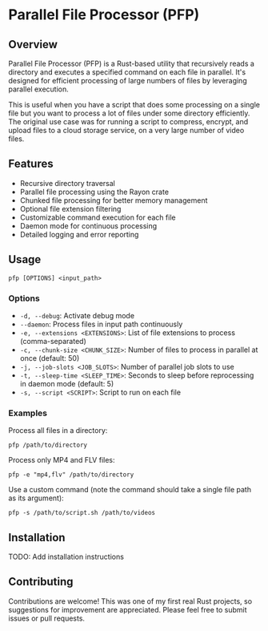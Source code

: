 # Parallel File Processor (PFP)

## Overview

Parallel File Processor (PFP) is a Rust-based utility that recursively reads a directory and executes a specified command on each file in parallel. It's designed for efficient processing of large numbers of files by leveraging parallel execution.

This is useful when you have a script that does some processing on a single file but you want to process a lot of files under some directory efficiently. The original use case was for running a script to compress, encrypt, and upload files to a cloud storage service, on a very large number of video files.

## Features

- Recursive directory traversal
- Parallel file processing using the Rayon crate
- Chunked file processing for better memory management
- Optional file extension filtering
- Customizable command execution for each file
- Daemon mode for continuous processing
- Detailed logging and error reporting

## Usage

```
pfp [OPTIONS] <input_path>
```

### Options

- `-d, --debug`: Activate debug mode
- `--daemon`: Process files in input path continuously
- `-e, --extensions <EXTENSIONS>`: List of file extensions to process (comma-separated)
- `-c, --chunk-size <CHUNK_SIZE>`: Number of files to process in parallel at once (default: 50)
- `-j, --job-slots <JOB_SLOTS>`: Number of parallel job slots to use
- `-t, --sleep-time <SLEEP_TIME>`: Seconds to sleep before reprocessing in daemon mode (default: 5)
- `-s, --script <SCRIPT>`: Script to run on each file

### Examples

Process all files in a directory:
```
pfp /path/to/directory
```

Process only MP4 and FLV files:
```
pfp -e "mp4,flv" /path/to/directory
```

Use a custom command (note the command should take a single file path as its argument):
```
pfp -s /path/to/script.sh /path/to/videos
```

## Installation

TODO: Add installation instructions

## Contributing

Contributions are welcome! This was one of my first real Rust projects, so suggestions for improvement are appreciated. Please feel free to submit issues or pull requests.
